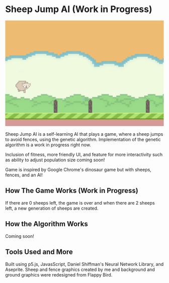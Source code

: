 # Sheep Jump AI (Work in Progress)

![Sheep Jump AI](./images/game.png)

Sheep Jump AI is a self-learning AI that plays a game, where a sheep jumps to avoid fences, using the genetic algorithm. Implementation of the genetic algorithm is a work in progress right now.

Inclusion of fitness, more friendly UI, and feature for more interactivity such as ability to adjust population size coming soon!

Game is inspired by Google Chrome's dinosaur game but with sheeps, fences, and an AI! 

## How The Game Works (Work in Progress)

If there are 0 sheeps left, the game is over and when there are 2 sheeps left, a new generation of sheeps are created. 

## How the Algorithm Works

Coming soon!

## Tools Used and More

Built using p5.js, JavasScript, Daniel Shiffman's Neural Network Library, and Aseprite. Sheep and fence graphics created by me and background and ground graphics were redesigned from Flappy Bird.
